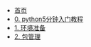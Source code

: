 - [首页](/README.md)
- [0. python5分钟入门教程](/基础语法/python5分钟入门教程.md)
- [1. 环境准备](/基础语法/环境准备.md)
- [2. 包管理](/基础语法/包管理.md)